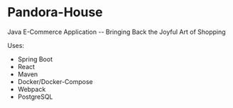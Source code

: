# Pandora-House
Java E-Commerce Application -- Bringing Back the Joyful Art of Shopping

Uses:
* Spring Boot
* React
* Maven
* Docker/Docker-Compose
* Webpack
* PostgreSQL